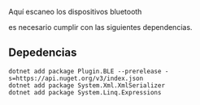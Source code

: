 ﻿
Aquí escaneo los dispositivos bluetooth 

es necesario cumplir con las siguientes dependencias.

## Depedencias
```
dotnet add package Plugin.BLE --prerelease -s=https://api.nuget.org/v3/index.json
dotnet add package System.Xml.XmlSerializer
dotnet add package System.Linq.Expressions
```